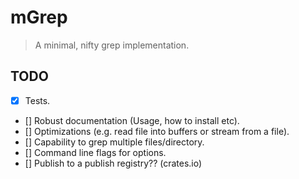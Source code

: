 # mGrep #
> A minimal, nifty grep implementation.

## TODO

- [x] Tests.
- [] Robust documentation (Usage, how to install etc).
- [] Optimizations (e.g. read file into buffers or stream from a file).
- [] Capability to grep multiple files/directory.
- [] Command line flags for options.
- [] Publish to a publish registry?? (crates.io)